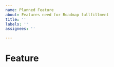 ```yaml
---
name: Planned Feature
about: Features need for Roadmap fullfillment 
title: ''
labels: ''
assignees: ''

---
```


# Feature

